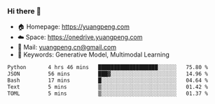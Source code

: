 ### Hi there 👋

- 🏠 Homepage: https://yuangpeng.com
- ☁️ Space: https://onedrive.yuangpeng.com
- 📧 Mail: yuangpeng.cn@gmail.com
- 🌅 Keywords: Generative Model, Multimodal Learning

<!--
**yuangpeng/yuangpeng** is a ✨ _special_ ✨ repository because its `README.md` (this file) appears on your GitHub profile.

Here are some ideas to get you started:

- 🔭 I’m currently working on ...
- 🌱 I’m currently learning ...
- 👯 I’m looking to collaborate on ...
- 🤔 I’m looking for help with ...
- 💬 Ask me about ...
- 📫 How to reach me: ...
- 😄 Pronouns: ...
- ⚡ Fun fact: ...
-->

<!--START_SECTION:waka-->

```txt
Python       4 hrs 46 mins   ███████████████████░░░░░░   75.80 %
JSON         56 mins         ███▓░░░░░░░░░░░░░░░░░░░░░   14.96 %
Bash         17 mins         █░░░░░░░░░░░░░░░░░░░░░░░░   04.64 %
Text         5 mins          ▒░░░░░░░░░░░░░░░░░░░░░░░░   01.42 %
TOML         5 mins          ▒░░░░░░░░░░░░░░░░░░░░░░░░   01.37 %
```

<!--END_SECTION:waka-->
